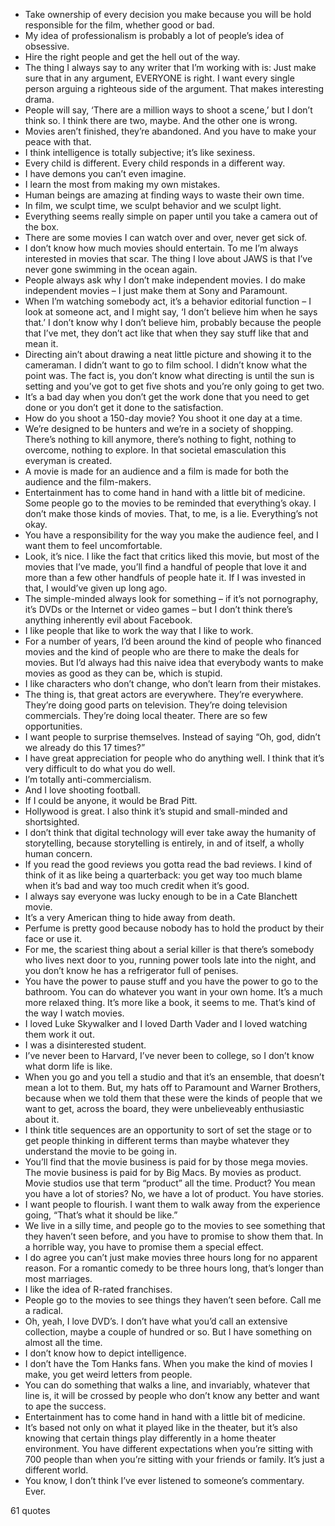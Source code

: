  - Take ownership of every decision you make because you will be hold responsible for the film, whether good or bad.
 - My idea of professionalism is probably a lot of people’s idea of obsessive.
 - Hire the right people and get the hell out of the way.
 - The thing I always say to any writer that I’m working with is: Just make sure that in any argument, EVERYONE is right. I want every single person arguing a righteous side of the argument. That makes interesting drama.
 - People will say, ‘There are a million ways to shoot a scene,’ but I don’t think so. I think there are two, maybe. And the other one is wrong.
 - Movies aren’t finished, they’re abandoned. And you have to make your peace with that.
 - I think intelligence is totally subjective; it’s like sexiness.
 - Every child is different. Every child responds in a different way.
 - I have demons you can’t even imagine.
 - I learn the most from making my own mistakes.
 - Human beings are amazing at finding ways to waste their own time.
 - In film, we sculpt time, we sculpt behavior and we sculpt light.
 - Everything seems really simple on paper until you take a camera out of the box.
 - There are some movies I can watch over and over, never get sick of.
 - I don’t know how much movies should entertain. To me I’m always interested in movies that scar. The thing I love about JAWS is that I’ve never gone swimming in the ocean again.
 - People always ask why I don’t make independent movies. I do make independent movies – I just make them at Sony and Paramount.
 - When I’m watching somebody act, it’s a behavior editorial function – I look at someone act, and I might say, ‘I don’t believe him when he says that.’ I don’t know why I don’t believe him, probably because the people that I’ve met, they don’t act like that when they say stuff like that and mean it.
 - Directing ain’t about drawing a neat little picture and showing it to the cameraman. I didn’t want to go to film school. I didn’t know what the point was. The fact is, you don’t know what directing is until the sun is setting and you’ve got to get five shots and you’re only going to get two.
 - It’s a bad day when you don’t get the work done that you need to get done or you don’t get it done to the satisfaction.
 - How do you shoot a 150-day movie? You shoot it one day at a time.
 - We’re designed to be hunters and we’re in a society of shopping. There’s nothing to kill anymore, there’s nothing to fight, nothing to overcome, nothing to explore. In that societal emasculation this everyman is created.
 - A movie is made for an audience and a film is made for both the audience and the film-makers.
 - Entertainment has to come hand in hand with a little bit of medicine. Some people go to the movies to be reminded that everything’s okay. I don’t make those kinds of movies. That, to me, is a lie. Everything’s not okay.
 - You have a responsibility for the way you make the audience feel, and I want them to feel uncomfortable.
 - Look, it’s nice. I like the fact that critics liked this movie, but most of the movies that I’ve made, you’ll find a handful of people that love it and more than a few other handfuls of people hate it. If I was invested in that, I would’ve given up long ago.
 - The simple-minded always look for something – if it’s not pornography, it’s DVDs or the Internet or video games – but I don’t think there’s anything inherently evil about Facebook.
 - I like people that like to work the way that I like to work.
 - For a number of years, I’d been around the kind of people who financed movies and the kind of people who are there to make the deals for movies. But I’d always had this naive idea that everybody wants to make movies as good as they can be, which is stupid.
 - I like characters who don’t change, who don’t learn from their mistakes.
 - The thing is, that great actors are everywhere. They’re everywhere. They’re doing good parts on television. They’re doing television commercials. They’re doing local theater. There are so few opportunities.
 - I want people to surprise themselves. Instead of saying “Oh, god, didn’t we already do this 17 times?”
 - I have great appreciation for people who do anything well. I think that it’s very difficult to do what you do well.
 - I’m totally anti-commercialism.
 - And I love shooting football.
 - If I could be anyone, it would be Brad Pitt.
 - Hollywood is great. I also think it’s stupid and small-minded and shortsighted.
 - I don’t think that digital technology will ever take away the humanity of storytelling, because storytelling is entirely, in and of itself, a wholly human concern.
 - If you read the good reviews you gotta read the bad reviews. I kind of think of it as like being a quarterback: you get way too much blame when it’s bad and way too much credit when it’s good.
 - I always say everyone was lucky enough to be in a Cate Blanchett movie.
 - It’s a very American thing to hide away from death.
 - Perfume is pretty good because nobody has to hold the product by their face or use it.
 - For me, the scariest thing about a serial killer is that there’s somebody who lives next door to you, running power tools late into the night, and you don’t know he has a refrigerator full of penises.
 - You have the power to pause stuff and you have the power to go to the bathroom. You can do whatever you want in your own home. It’s a much more relaxed thing. It’s more like a book, it seems to me. That’s kind of the way I watch movies.
 - I loved Luke Skywalker and I loved Darth Vader and I loved watching them work it out.
 - I was a disinterested student.
 - I’ve never been to Harvard, I’ve never been to college, so I don’t know what dorm life is like.
 - When you go and you tell a studio and that it’s an ensemble, that doesn’t mean a lot to them. But, my hats off to Paramount and Warner Brothers, because when we told them that these were the kinds of people that we want to get, across the board, they were unbelieveably enthusiastic about it.
 - I think title sequences are an opportunity to sort of set the stage or to get people thinking in different terms than maybe whatever they understand the movie to be going in.
 - You’ll find that the movie business is paid for by those mega movies. The movie business is paid for by Big Macs. By movies as product. Movie studios use that term “product” all the time. Product? You mean you have a lot of stories? No, we have a lot of product. You have stories.
 - I want people to flourish. I want them to walk away from the experience going, “That’s what it should be like.”
 - We live in a silly time, and people go to the movies to see something that they haven’t seen before, and you have to promise to show them that. In a horrible way, you have to promise them a special effect.
 - I do agree you can’t just make movies three hours long for no apparent reason. For a romantic comedy to be three hours long, that’s longer than most marriages.
 - I like the idea of R-rated franchises.
 - People go to the movies to see things they haven’t seen before. Call me a radical.
 - Oh, yeah, I love DVD’s. I don’t have what you’d call an extensive collection, maybe a couple of hundred or so. But I have something on almost all the time.
 - I don’t know how to depict intelligence.
 - I don’t have the Tom Hanks fans. When you make the kind of movies I make, you get weird letters from people.
 - You can do something that walks a line, and invariably, whatever that line is, it will be crossed by people who don’t know any better and want to ape the success.
 - Entertainment has to come hand in hand with a little bit of medicine.
 - It’s based not only on what it played like in the theater, but it’s also knowing that certain things play differently in a home theater environment. You have different expectations when you’re sitting with 700 people than when you’re sitting with your friends or family. It’s just a different world.
 - You know, I don’t think I’ve ever listened to someone’s commentary. Ever.

61 quotes